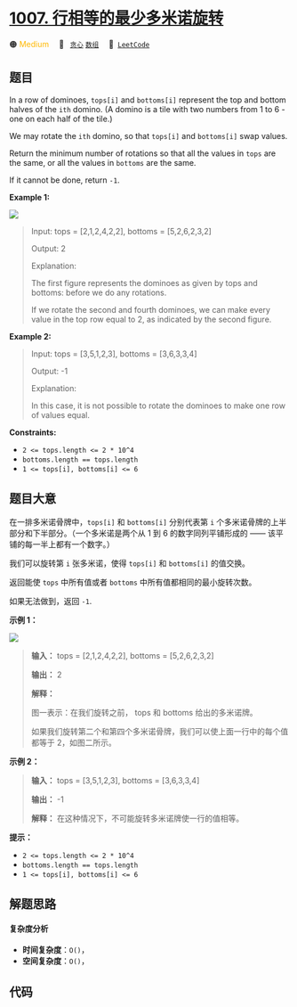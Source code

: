 # [1007. 行相等的最少多米诺旋转](https://leetcode.com/problems/minimum-domino-rotations-for-equal-row)

🟠 <font color=#ffb800>Medium</font>&emsp; 🔖&ensp; [`贪心`](/outline/tag/greedy.md) [`数组`](/outline/tag/array.md)&emsp; 🔗&ensp;[`LeetCode`](https://leetcode.com/problems/minimum-domino-rotations-for-equal-row)

## 题目

In a row of dominoes, `tops[i]` and `bottoms[i]` represent the top and bottom
halves of the `ith` domino. (A domino is a tile with two numbers from 1 to 6 -
one on each half of the tile.)

We may rotate the `ith` domino, so that `tops[i]` and `bottoms[i]` swap
values.

Return the minimum number of rotations so that all the values in `tops` are
the same, or all the values in `bottoms` are the same.

If it cannot be done, return `-1`.



**Example 1:**

![](https://assets.leetcode.com/uploads/2021/05/14/domino.png)

> Input: tops = [2,1,2,4,2,2], bottoms = [5,2,6,2,3,2]
> 
> Output: 2
> 
> Explanation: 
> 
> The first figure represents the dominoes as given by tops and bottoms: before we do any rotations.
> 
> If we rotate the second and fourth dominoes, we can make every value in the top row equal to 2, as indicated by the second figure.

**Example 2:**

> Input: tops = [3,5,1,2,3], bottoms = [3,6,3,3,4]
> 
> Output: -1
> 
> Explanation: 
> 
> In this case, it is not possible to rotate the dominoes to make one row of values equal.

**Constraints:**

  * `2 <= tops.length <= 2 * 10^4`
  * `bottoms.length == tops.length`
  * `1 <= tops[i], bottoms[i] <= 6`


## 题目大意

在一排多米诺骨牌中，`tops[i]` 和 `bottoms[i]` 分别代表第 `i` 个多米诺骨牌的上半部分和下半部分。（一个多米诺是两个从 1 到 6
的数字同列平铺形成的 —— 该平铺的每一半上都有一个数字。）

我们可以旋转第 `i` 张多米诺，使得 `tops[i]` 和 `bottoms[i]` 的值交换。

返回能使 `tops` 中所有值或者 `bottoms` 中所有值都相同的最小旋转次数。

如果无法做到，返回 `-1`.



**示例 1：**

![](https://assets.leetcode.com/uploads/2021/05/14/domino.png)

> 
> 
> 
> 
> 
> **输入：** tops = [2,1,2,4,2,2], bottoms = [5,2,6,2,3,2]
> 
> **输出：** 2
> 
> **解释：** 
> 
> 图一表示：在我们旋转之前， tops 和 bottoms 给出的多米诺牌。 
> 
> 如果我们旋转第二个和第四个多米诺骨牌，我们可以使上面一行中的每个值都等于 2，如图二所示。 
> 
> 

**示例 2：**

> 
> 
> 
> 
> 
> **输入：** tops = [3,5,1,2,3], bottoms = [3,6,3,3,4]
> 
> **输出：** -1
> 
> **解释：** 在这种情况下，不可能旋转多米诺牌使一行的值相等。
> 
> 



**提示：**

  * `2 <= tops.length <= 2 * 10^4`
  * `bottoms.length == tops.length`
  * `1 <= tops[i], bottoms[i] <= 6`


## 解题思路

#### 复杂度分析

- **时间复杂度**：`O()`，
- **空间复杂度**：`O()`，

## 代码

```javascript

```